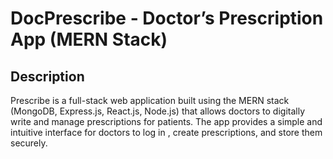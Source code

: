 # DocPrescribe - Doctor’s Prescription App (MERN Stack)

## Description
Prescribe is a full-stack web application built using the MERN stack (MongoDB, Express.js, React.js, Node.js) that allows doctors to digitally write and manage prescriptions for patients. The app provides a simple and intuitive interface for doctors to log in , create prescriptions, and store them securely.


## 
